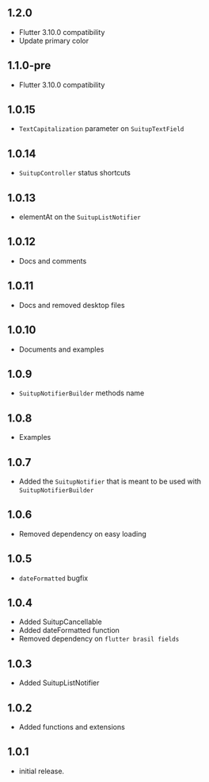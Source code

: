 ## 1.2.0
* Flutter 3.10.0 compatibility
* Update primary color

## 1.1.0-pre
* Flutter 3.10.0 compatibility

## 1.0.15

* `TextCapitalization` parameter on `SuitupTextField`

## 1.0.14

* `SuitupController` status shortcuts

## 1.0.13

* elementAt on the `SuitupListNotifier`

## 1.0.12

* Docs and comments

## 1.0.11
* Docs and removed desktop files

## 1.0.10
* Documents and examples

## 1.0.9
* `SuitupNotifierBuilder` methods name

## 1.0.8
* Examples

## 1.0.7

* Added the `SuitupNotifier` that is meant to be used with `SuitupNotifierBuilder`

## 1.0.6

* Removed dependency on easy loading

## 1.0.5

* `dateFormatted` bugfix

## 1.0.4

* Added SuitupCancellable
* Added dateFormatted function
* Removed dependency on `flutter brasil fields`

## 1.0.3

* Added SuitupListNotifier

## 1.0.2

* Added functions and extensions

## 1.0.1

* initial release.
